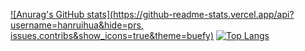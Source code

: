 
[![Anurag's GitHub stats](https://github-readme-stats.vercel.app/api?username=hanruihua&hide=prs, issues,contribs&show_icons=true&theme=buefy)](https://github.com/anuraghazra/github-readme-stats) [![Top Langs](https://github-readme-stats.vercel.app/api/top-langs/?username=hanruihua&layout=compact)](https://github.com/anuraghazra/github-readme-stats)


